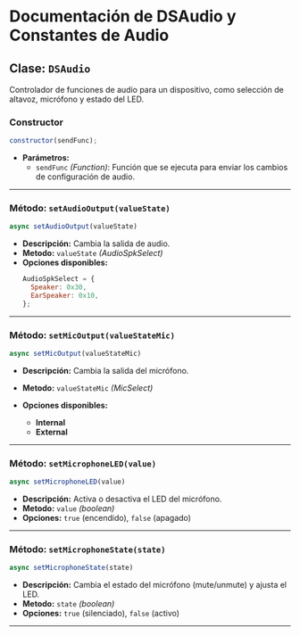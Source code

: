 # Documentación de DSAudio y Constantes de Audio

## Clase: `DSAudio`

Controlador de funciones de audio para un dispositivo, como selección de altavoz, micrófono y estado del LED.

### Constructor

```js
constructor(sendFunc);
```

- **Parámetros:**
  - `sendFunc` _(Function)_: Función que se ejecuta para enviar los cambios de configuración de audio.

---

### Método: `setAudioOutput(valueState)`

```js
async setAudioOutput(valueState)
```

- **Descripción:** Cambia la salida de audio.
- **Metodo:** `valueState` _(AudioSpkSelect)_
- **Opciones disponibles:**
  ```js
  AudioSpkSelect = {
    Speaker: 0x30,
    EarSpeaker: 0x10,
  };
  ```

---

### Método: `setMicOutput(valueStateMic)`

```js
async setMicOutput(valueStateMic)
```

- **Descripción:** Cambia la salida del micrófono.
- **Metodo:** `valueStateMic` _(MicSelect)_
- **Opciones disponibles:**

  - **Internal**
  - **External**

---

### Método: `setMicrophoneLED(value)`

```js
async setMicrophoneLED(value)
```

- **Descripción:** Activa o desactiva el LED del micrófono.
- **Metodo:** `value` _(boolean)_
- **Opciones:** `true` (encendido), `false` (apagado)

---

### Método: `setMicrophoneState(state)`

```js
async setMicrophoneState(state)
```

- **Descripción:** Cambia el estado del micrófono (mute/unmute) y ajusta el LED.
- **Metodo:** `state` _(boolean)_
- **Opciones:** `true` (silenciado), `false` (activo)

---
